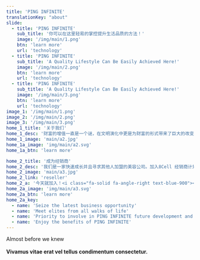 ```yaml
---
title: 'PING INFINITE'
translationKey: "about"
slide:
  - title: 'PING INFINITE'
    sub_title: '你可以在这里轻易的掌控提升生活品质的方法！'
    image: '/img/main/1.png'
    btn: 'learn more'
    url: 'technology'
  - title: 'PING INFINITE'
    sub_title: 'A Quality Lifestyle Can Be Easily Achieved Here!'
    image: '/img/main/2.png'
    btn: 'learn more'
    url: 'technology'
  - title: 'PING INFINITE'
    sub_title: 'A Quality Lifestyle Can Be Easily Achieved Here!'
    image: '/img/main/3.png'
    btn: 'learn more'
    url: 'technology'
image_1: '/img/main/1.png'
image_2: '/img/main/2.png'
image_3: '/img/main/3.png'
home_1_title: '关于我们'
home_1_desc: '财富的增值一直是一个谜，在文明演化中更是为财富的形式带来了巨大的改变。然而财富的本质却不曾改变，而财富的价值只有在流通中体现。当全球的经济都受到影响导致金钱无法流通，那么要将如何创造财富？<br><br>PING INFINITE的成立就是要创造一个让人们能够将生活方式从基本提升至更佳的一个社会。我们在PING INFINITE创造的这个方案不仅仅是提供一个能让我们够解决贫困的平台，也是为所有人提供一个追求富裕生活的一个长期平台。'
home_1_image: 'main/a2.jpg'
home_1a_image: 'img/main/a2.svg'
home_1a_btn: 'learn more'

home_2_title: '成为经销商'
home_2_desc: '我们是一家快速成长并且寻求其他人加盟的美容公司。加入8Cell 经销商计划，你可以拥有稳定的经济收入井且为你的客户提供科技最前沿的美容产品。'
home_2_image: 'main/a3.jpg'
home_2_link: 'reseller'
home_2_a: '今天就加入！<i class="fa-solid fa-angle-right text-blue-900"></i>'
home_2a_image: 'img/main/a3.svg'
home_2a_btn: 'learn more'
home_2a_key:
  - name: 'Seize the latest business opportunity'
  - name: 'Meet elites from all walks of life'
  - name: 'Priority to involve in PING INFINITE future development and investment'
  - name: 'Enjoy the benefits of PING INFINITE'
---
```


Almost before we knew
<br><br>
**Vivamus vitae erat vel tellus condimentum consectetur.**